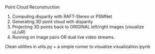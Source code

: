 Point Cloud Reconstruction
1. Computing disparity with RAFT-Stereo or PSMNet
2. Generating 3D point cloud with disparity
3. Projecting 3D points back to ORIGINAL left/right images (visualize uL/uR)
4. Running on image pairs OR dual live video streams.

Clean utilities in utils.py + a simple runner to visualize visualization.ipynb
